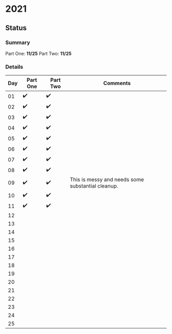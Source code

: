 # 2021

## Status

### Summary

Part One: **11/25**
Part Two: **11/25**

### Details

| Day | Part One | Part Two | Comments                                          |
| --- | -------- | -------- | ------------------------------------------------- |
| 01  | ✔️        | ✔️        |                                                   |
| 02  | ✔️        | ✔️        |                                                   |
| 03  | ✔️        | ✔️        |                                                   |
| 04  | ✔️        | ✔️        |                                                   |
| 05  | ✔️        | ✔️        |                                                   |
| 06  | ✔️        | ✔️        |                                                   |
| 07  | ✔️        | ✔️        |                                                   |
| 08  | ✔️        | ✔️        |                                                   |
| 09  | ✔️        | ✔️        | This is messy and needs some substantial cleanup. |
| 10  | ✔️        | ✔️        |                                                   |
| 11  | ✔️        | ✔️        |                                                   |
| 12  |          |          |                                                   |
| 13  |          |          |                                                   |
| 14  |          |          |                                                   |
| 15  |          |          |                                                   |
| 16  |          |          |                                                   |
| 17  |          |          |                                                   |
| 18  |          |          |                                                   |
| 19  |          |          |                                                   |
| 20  |          |          |                                                   |
| 21  |          |          |                                                   |
| 22  |          |          |                                                   |
| 23  |          |          |                                                   |
| 24  |          |          |                                                   |
| 25  |          |          |                                                   |
